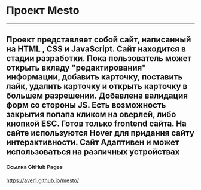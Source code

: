 # Проект Mesto
---
Проект представляет собой сайт, написанный на **HTML** , **CSS** и **JavaScript**. 
Сайт находится в стадии разработки. Пока пользователь может открыть вкладу "редактирования"
информации, добавить карточку, поставить лайк, удалить карточку и открыть карточку в большем разрешении.
Добавлена валидация форм со стороны JS. Есть возможность закрытия попапа кликом на оверлей, либо кнопкой ESC. 
Готов только frontend сайта.
На сайте используются **Hover** для придания сайту интерактивности.
Сайт **Адаптивен** и может использоваться на различных устройствах
---
#### Ссылка GitHub Pages
https://aver1.github.io/mesto/